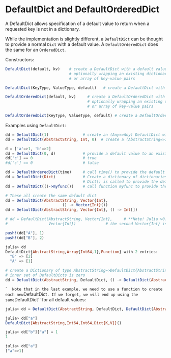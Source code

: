 # DefaultDict and DefaultOrderedDict

A DefaultDict allows specification of a default value to return when a
requested key is not in a dictionary.

While the implementation is slightly different, a `DefaultDict` can be
thought to provide a normal `Dict` with a default value. A
`DefaultOrderedDict` does the same for an `OrderedDict`.

Constructors:

```julia
DefaultDict(default, kv)    # create a DefaultDict with a default value or function,
                            # optionally wrapping an existing dictionary
                            # or array of key-value pairs

DefaultDict(KeyType, ValueType, default)   # create a DefaultDict with Dict type (KeyType,ValueType)

DefaultOrderedDict(default, kv)     # create a DefaultOrderedDict with a default value or function,
                                    # optionally wrapping an existing dictionary
                                    # or array of key-value pairs

DefaultOrderedDict(KeyType, ValueType, default) # create a DefaultOrderedDict with Dict type (KeyType,ValueType)
```

Examples using `DefaultDict`:

```julia
dd = DefaultDict(1)               # create an (Any=>Any) DefaultDict with a default value of 1
dd = DefaultDict(AbstractString, Int, 0)  # create a (AbstractString=>Int) DefaultDict with a default value of 0

d = ['a'=>1, 'b'=>2]
dd = DefaultDict(0, d)            # provide a default value to an existing dictionary
dd['c'] == 0                      # true
#d['c'] == 0                      # false

dd = DefaultOrderedDict(time)     # call time() to provide the default value for an OrderedDict
dd = DefaultDict(Dict)            # Create a dictionary of dictionaries
                                  # Dict() is called to provide the default value
dd = DefaultDict(()->myfunc())    # call function myfunc to provide the default value

# These all create the same default dict
dd = DefaultDict(AbstractString, Vector{Int},
                         () -> Vector{Int}())
dd = DefaultDict(AbstractString, Vector{Int}, () -> Int[])

# dd = DefaultDict(AbstractString, Vector{Int},     # **Note! Julia v0.4 and later only!
#                  Vector{Int})             # the second Vector{Int} is called as a function

push!(dd["A"], 1)
push!(dd["B"], 2)

julia> dd
DefaultDict{AbstractString,Array{Int64,1},Function} with 2 entries:
  "B" => [2]
  "A" => [1]

# create a Dictionary of type AbstractString=>DefaultDict{AbstractString, Int}, where the default of the
# inner set of DefaultDicts is zero
dd = DefaultDict(AbstractString, DefaultDict, () -> DefaultDict(AbstractString,Int,0))
```

`` `  Note that in the last example, we need to use a function to create each new ``DefaultDict`. If we forget, we will end up using the same`DefaultDict\`\`
for all default values:

```julia
julia> dd = DefaultDict(AbstractString, DefaultDict, DefaultDict(AbstractString,Int,0));

julia> dd["a"]
DefaultDict{AbstractString,Int64,Int64,Dict{K,V}}()

julia> dd["b"]["a"] = 1
1

julia> dd["a"]
["a"=>1]
```
